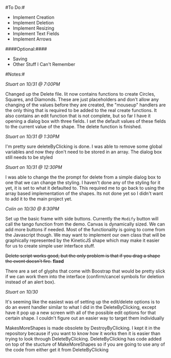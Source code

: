 #To Do:#

* Implement Creation
* Implement Deletion
* Implement Resizing
* Implement Text Fields
* Implement Arrows

####Optional:####

* Saving
* Other Stuff I Can't Remember

#Notes:#

_Stuart on 10/31 @ 7:00PM_

Changed up the Delete file. Iit now contains functions to create Circles, Squares, and Diamonds. These are just placeholders and don't allow any changing of the values before they are created, the "mouseup" handlers are the only thing that is required to be added to the real create functions. It also contains an edit function that is not complete, but so far I have it opening a dialog box with three fields. I set the default values of these fields to the current value of the shape. The delete function is finished.

_Stuart on 10/31 @ 1:30PM_

I'm pretty sure deleteByClicking is done. I was able to remove some global variables and now they don't need to be stored in an array. The dialog box still needs to be styled

_Stuart on 10/31 @ 12:30PM_

I was able to change the the prompt for delete from a simple dialog box to one that we can change the styling. I haven't done any of the styling for it yet, it is set to what it defaulted to. This required me to go back to using the array based implementation of the shapes. Its not done yet so I didn't want to add it to the main project yet.


_Colin on 10/30 @ 8:30PM_

Set up the basic frame with side buttons. Currently the `Modify` button will call the tango function from the demo. Canvas is dynamically sized. We can add more buttons if needed. Most of the functionality is going to come from the Javascript though. We may want to implement our own class that will be graphically represented by the KineticJS shape which may make it easier for us to create simple user interface stuff.

<del>Delete script works good, but the only problem is that if you drag a shape the event doesn't fire.</del> <b>fixed</b>

There are a set of glyphs that come with Boostrap that would be pretty slick if we can work them into the interface (confirm/cancel symbols for deletion instead of an alert box).

_Stuart on 10/30_

It's seeming like the easiest was of setting up the edit/delete options is to do an event handler similar to what I did in the DeleteByClicking, except have it pop up a new screen with all of the possible edit options for that certain shape. I couldn't figure out an easier way to target them individually


MakesMoreShapes is made obsolete by DestroyByClicking. I kept it in the repository because if you want to know how it works then it is easier than trying to look through DeleteByClicking. DeleteByClicking has code added on top of the stucture of MakeMoreShapes so if you are going to use any of the code from either get it from DeleteByClicking
